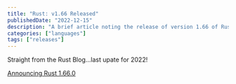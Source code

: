 ```yaml
---
title: "Rust: v1.66 Released"
publishedDate: "2022-12-15"
description: "A brief article noting the release of version 1.66 of Rust"
categories: ["languages"]
tags: ["releases"]
---
```


Straight from the Rust Blog...last upate for 2022!

[Announcing Rust 1.66.0](https://blog.rust-lang.org/2022/12/15/Rust-1.66.0.html)
